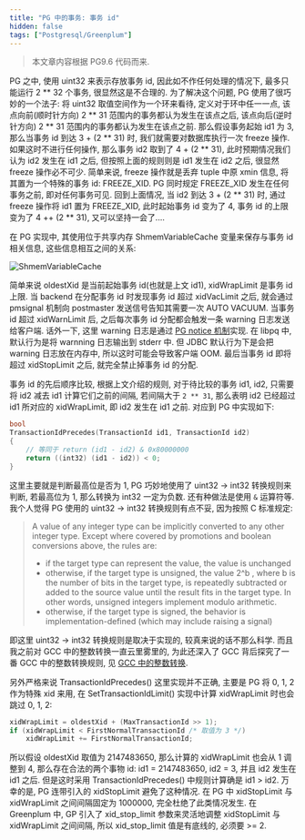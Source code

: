 ```yaml
---
title: "PG 中的事务: 事务 id"
hidden: false
tags: ["Postgresql/Greenplum"]
---
```


>   本文章内容根据 PG9.6 代码而来.


PG 之中, 使用 uint32 来表示存放事务 id, 因此如不作任何处理的情况下, 最多只能运行 2 ** 32 个事务, 很显然这是不合理的. 为了解决这个问题, PG 使用了很巧妙的一个法子: 将 uint32 取值空间作为一个环来看待, 定义对于环中任一一点, 该点向前(顺时针方向) 2 ** 31 范围内的事务都认为发生在该点之后, 该点向后(逆时针方向) 2 ** 31 范围内的事务都认为发生在该点之前. 那么假设事务起始 id1 为 3, 那么当事务 id 到达 3 + (2 ** 31) 时, 我们就需要对数据库执行一次 freeze 操作. 如果这时不进行任何操作, 那么事务 id2 取到了 4 + (2 ** 31), 此时预期情况我们认为 id2 发生在 id1 之后, 但按照上面的规则则是 id1 发生在 id2 之后, 很显然 freeze 操作必不可少. 简单来说, freeze 操作就是丢弃 tuple 中原 xmin 信息, 将其置为一个特殊的事务 id: FREEZE_XID. PG 同时规定 FREEZE_XID 发生在任何事务之前, 即对任何事务可见. 回到上面情况, 当 id2 到达 3 + (2 ** 31) 时, 通过 freeze 操作将 id1 置为 FREEZE_XID, 此时起始事务 id 变为了 4, 事务 id 的上限变为了 4 ++ (2 ** 31), 又可以坚持一会了....

在 PG 实现中, 其使用位于共享内存 ShmemVariableCache 变量来保存与事务 id 相关信息, 这些信息相互之间的关系:

![ShmemVariableCache]({{site.url}}/assets/xids.jpg)

简单来说 oldestXid 是当前起始事务 id(也就是上文 id1), xidWrapLimit 是事务 id 上限. 当 backend 在分配事务 id 时发现事务 id 超过 xidVacLimit 之后, 就会通过 pmsignal 机制向 postmaster 发送信号告知其需要一次 AUTO VACUUM. 当事务 id 超过 xidWarnLimit 后, 之后每次事务 id 分配都会触发一条 warning 日志发送给客户端. 话外一下, 这里 warning 日志是通过 [PG notice 机制](https://www.postgresql.org/docs/9.6/libpq-notice-processing.html)实现. 在 libpq 中, 默认行为是将 warnning 日志输出到 stderr 中. 但 JDBC 默认行为下是会把 warning 日志放在内存中, 所以这时可能会导致客户端 OOM. 最后当事务 id 即将超过 xidStopLimit 之后, 就完全禁止掉事务 id 的分配.

事务 id 的先后顺序比较, 根据上文介绍的规则, 对于待比较的事务 id1, id2, 只需要将 id2 减去 id1 计算它们之前的间隔, 若间隔大于 `2 ** 31`, 那么表明 id2 已经超过 id1 所对应的 xidWrapLimit, 即 id2 发生在 id1 之前. 对应到 PG 中实现如下:

```c
bool
TransactionIdPrecedes(TransactionId id1, TransactionId id2)
{
    // 等同于 return (id1 - id2) & 0x80000000
	return ((int32) (id1 - id2)) < 0;
}
```

这里主要就是判断最高位是否为 1, PG 巧妙地使用了 uint32 -> int32 转换规则来判断, 若最高位为 1, 那么转换为 int32 一定为负数. 还有种做法是使用 `&` 运算符等. 我个人觉得 PG 使用的 uint32 -> int32 转换规则有点不妥, 因为按照 C 标准规定:

>   A value of any integer type can be implicitly converted to any other integer type. Except where covered by promotions and boolean conversions above, the rules are:
>   -   if the target type can represent the value, the value is unchanged
>   -   otherwise, if the target type is unsigned, the value 2^b
, where b is the number of bits in the target type, is repeatedly subtracted or added to the source value until the result fits in the target type. In other words, unsigned integers implement modulo arithmetic.
>   -   otherwise, if the target type is signed, the behavior is implementation-defined (which may include raising a signal)

即这里 uint32 -> int32 转换规则是取决于实现的, 较真来说的话不那么科学. 而且我之前对 GCC 中的整数转换一直云里雾里的, 为此还深入了 GCC 背后探究了一番 GCC 中的整数转换规则, 见 [GCC 中的整数转换]({{site.url}}/2019/12/01/gccintconv/).

另外严格来说 TransactionIdPrecedes() 这里实现并不正确, 主要是 PG 将 0, 1, 2 作为特殊 xid 来用, 在 SetTransactionIdLimit() 实现中计算 xidWrapLimit 时也会跳过 0, 1, 2:

```c
xidWrapLimit = oldestXid + (MaxTransactionId >> 1);
if (xidWrapLimit < FirstNormalTransactionId /* 取值为 3 */)
    xidWrapLimit += FirstNormalTransactionId;
```

所以假设 oldestXid 取值为 2147483650, 那么计算的 xidWrapLimit 也会从 1 调整到 4, 那么存在合法的两个事物 id: id1 = 2147483650, id2 = 3, 并且 id2 发生在 id1 之后. 但是这时采用 TransactionIdPrecedes() 中规则计算确是 id1 > id2. 万幸的是, PG 连带引入的 xidStopLimit 避免了这种情况. 在 PG 中 xidStopLimit 与 xidWrapLimit 之间间隔固定为 1000000, 完全杜绝了此类情况发生. 在 Greenplum 中, GP 引入了 xid_stop_limit 参数来灵活地调整 xidStopLimit 与 xidWrapLimit 之间间隔, 所以 xid_stop_limit 值是有底线的, 必须要 >= 2.


